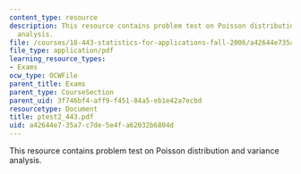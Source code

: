 ```yaml
---
content_type: resource
description: This resource contains problem test on Poisson distribution and variance
  analysis.
file: /courses/18-443-statistics-for-applications-fall-2006/a42644e735a7c7de5e4fa62032b6804d_ptest2_443.pdf
file_type: application/pdf
learning_resource_types:
- Exams
ocw_type: OCWFile
parent_title: Exams
parent_type: CourseSection
parent_uid: 3f746bf4-aff9-f451-84a5-eb1e42a7ecbd
resourcetype: Document
title: ptest2_443.pdf
uid: a42644e7-35a7-c7de-5e4f-a62032b6804d
---
```

This resource contains problem test on Poisson distribution and variance analysis.

